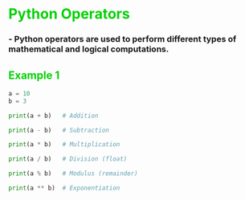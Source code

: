 # <span style="color: #00D100">Python Operators</span>

### - Python operators are used to perform different types of mathematical and logical computations.

## <span style="color:#00D100">Example 1</span>

```python
a = 10
b = 3

print(a + b)   # Addition

print(a - b)   # Subtraction

print(a * b)   # Multiplication

print(a / b)   # Division (float)

print(a % b)   # Modulus (remainder)

print(a ** b)  # Exponentiation
```